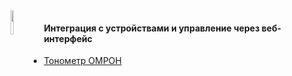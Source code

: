 <img src="https://habrastorage.org/files/8c9/0b9/ab4/8c90b9ab48b14bba9fafa249891cf6b8.png" align="left" width="10%" height="10%" alt="">
<h4>Интеграция с устройствами и управление через веб-интерфейс</h4>
<ul>
	<li>
		<a href="https://github.com/splincode/ihardware/omron/">Тонометр ОМРОН</a>
	</li>
</ul>